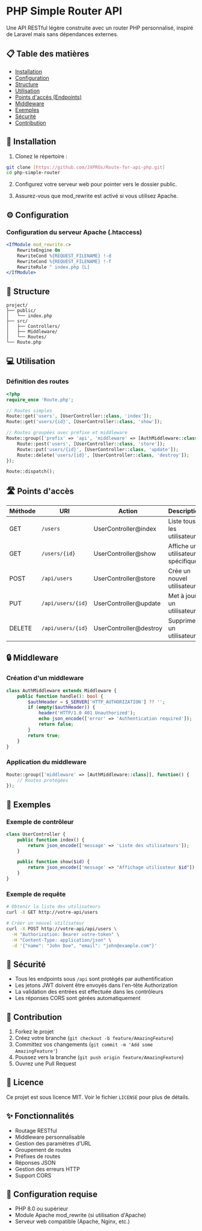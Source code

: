 # PHP Simple Router API

Une API RESTful légère construite avec un router PHP personnalisé, inspiré de Laravel mais sans dépendances externes.

## 📋 Table des matières

- [Installation](#installation)
- [Configuration](#configuration)
- [Structure](#structure)
- [Utilisation](#utilisation)
- [Points d'accès (Endpoints)](#points-daccès)
- [Middleware](#middleware)
- [Exemples](#exemples)
- [Sécurité](#sécurité)
- [Contribution](#contribution)

## 🚀 Installation

1. Clonez le répertoire :
```bash
git clone [https://github.com/JXPROs/Route-for-api-php.git]
cd php-simple-router
```

2. Configurez votre serveur web pour pointer vers le dossier public.

3. Assurez-vous que mod_rewrite est activé si vous utilisez Apache.

## ⚙️ Configuration

### Configuration du serveur Apache (.htaccess)
```apache
<IfModule mod_rewrite.c>
    RewriteEngine On
    RewriteCond %{REQUEST_FILENAME} !-d
    RewriteCond %{REQUEST_FILENAME} !-f
    RewriteRule ^ index.php [L]
</IfModule>
```

## 📁 Structure

```
project/
├── public/
│   └── index.php
├── src/
│   ├── Controllers/
│   ├── Middleware/
│   └── Routes/
└── Route.php
```

## 💻 Utilisation

### Définition des routes

```php
<?php
require_once 'Route.php';

// Routes simples
Route::get('users', [UserController::class, 'index']);
Route::get('users/{id}', [UserController::class, 'show']);

// Routes groupées avec préfixe et middleware
Route::group(['prefix' => 'api', 'middleware' => [AuthMiddleware::class]], function() {
    Route::post('users', [UserController::class, 'store']);
    Route::put('users/{id}', [UserController::class, 'update']);
    Route::delete('users/{id}', [UserController::class, 'destroy']);
});

Route::dispatch();
```

## 🛣️ Points d'accès

| Méthode | URI | Action | Description |
|---------|-----|--------|-------------|
| GET | `/users` | UserController@index | Liste tous les utilisateurs |
| GET | `/users/{id}` | UserController@show | Affiche un utilisateur spécifique |
| POST | `/api/users` | UserController@store | Crée un nouvel utilisateur |
| PUT | `/api/users/{id}` | UserController@update | Met à jour un utilisateur |
| DELETE | `/api/users/{id}` | UserController@destroy | Supprime un utilisateur |

## 🔒 Middleware

### Création d'un middleware

```php
class AuthMiddleware extends Middleware {
    public function handle(): bool {
        $authHeader = $_SERVER['HTTP_AUTHORIZATION'] ?? '';
        if (empty($authHeader)) {
            header('HTTP/1.0 401 Unauthorized');
            echo json_encode(['error' => 'Authentication required']);
            return false;
        }
        return true;
    }
}
```

### Application du middleware

```php
Route::group(['middleware' => [AuthMiddleware::class]], function() {
    // Routes protégées
});
```

## 📝 Exemples

### Exemple de contrôleur

```php
class UserController {
    public function index() {
        return json_encode(['message' => 'Liste des utilisateurs']);
    }

    public function show($id) {
        return json_encode(['message' => "Affichage utilisateur $id"]);
    }
}
```

### Exemple de requête

```bash
# Obtenir la liste des utilisateurs
curl -X GET http://votre-api/users

# Créer un nouvel utilisateur
curl -X POST http://votre-api/api/users \
  -H "Authorization: Bearer votre-token" \
  -H "Content-Type: application/json" \
  -d '{"name": "John Doe", "email": "john@example.com"}'
```

## 🔐 Sécurité

- Tous les endpoints sous `/api` sont protégés par authentification
- Les jetons JWT doivent être envoyés dans l'en-tête Authorization
- La validation des entrées est effectuée dans les contrôleurs
- Les réponses CORS sont gérées automatiquement

## 🤝 Contribution

1. Forkez le projet
2. Créez votre branche (`git checkout -b feature/AmazingFeature`)
3. Committez vos changements (`git commit -m 'Add some AmazingFeature'`)
4. Poussez vers la branche (`git push origin feature/AmazingFeature`)
5. Ouvrez une Pull Request

## 📄 Licence

Ce projet est sous licence MIT. Voir le fichier `LICENSE` pour plus de détails.

## ✨ Fonctionnalités

- Routage RESTful
- Middleware personnalisable
- Gestion des paramètres d'URL
- Groupement de routes
- Préfixes de routes
- Réponses JSON
- Gestion des erreurs HTTP
- Support CORS

## 🔧 Configuration requise

- PHP 8.0 ou supérieur
- Module Apache mod_rewrite (si utilisation d'Apache)
- Serveur web compatible (Apache, Nginx, etc.)
